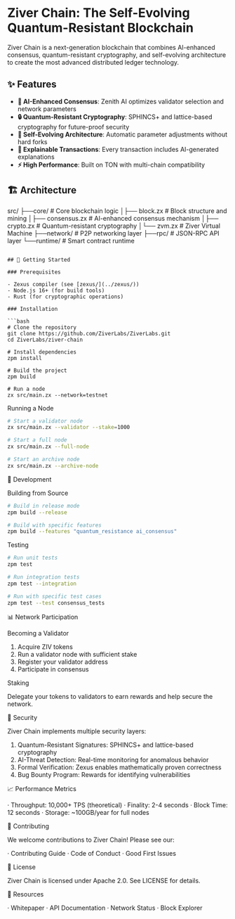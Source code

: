 # Ziver Chain: The Self-Evolving Quantum-Resistant Blockchain

Ziver Chain is a next-generation blockchain that combines AI-enhanced consensus, quantum-resistant cryptography, and self-evolving architecture to create the most advanced distributed ledger technology.

## ✨ Features

- **🤖 AI-Enhanced Consensus**: Zenith AI optimizes validator selection and network parameters
- **🔒 Quantum-Resistant Cryptography**: SPHINCS+ and lattice-based cryptography for future-proof security
- **🔄 Self-Evolving Architecture**: Automatic parameter adjustments without hard forks
- **📖 Explainable Transactions**: Every transaction includes AI-generated explanations
- **⚡ High Performance**: Built on TON with multi-chain compatibility

## 🏗️ Architecture

src/
├──core/                 # Core blockchain logic
│├── block.zx         # Block structure and mining
│├── consensus.zx     # AI-enhanced consensus mechanism
│├── crypto.zx        # Quantum-resistant cryptography
│└── zvm.zx           # Ziver Virtual Machine
├──network/             # P2P networking layer
├──rpc/                 # JSON-RPC API layer
└──runtime/             # Smart contract runtime

```

## 🚀 Getting Started

### Prerequisites

- Zexus compiler (see [zexus/](../zexus/))
- Node.js 16+ (for build tools)
- Rust (for cryptographic operations)

### Installation

```bash
# Clone the repository
git clone https://github.com/ZiverLabs/ZiverLabs.git
cd ZiverLabs/ziver-chain

# Install dependencies
zpm install

# Build the project
zpm build

# Run a node
zx src/main.zx --network=testnet
```

Running a Node

```bash
# Start a validator node
zx src/main.zx --validator --stake=1000

# Start a full node
zx src/main.zx --full-node

# Start an archive node
zx src/main.zx --archive-node
```

🔧 Development

Building from Source

```bash
# Build in release mode
zpm build --release

# Build with specific features
zpm build --features "quantum_resistance ai_consensus"
```

Testing

```bash
# Run unit tests
zpm test

# Run integration tests
zpm test --integration

# Run with specific test cases
zpm test --test consensus_tests
```

📊 Network Participation

Becoming a Validator

1. Acquire ZIV tokens
2. Run a validator node with sufficient stake
3. Register your validator address
4. Participate in consensus

Staking

Delegate your tokens to validators to earn rewards and help secure the network.

🔐 Security

Ziver Chain implements multiple security layers:

1. Quantum-Resistant Signatures: SPHINCS+ and lattice-based cryptography
2. AI-Threat Detection: Real-time monitoring for anomalous behavior
3. Formal Verification: Zexus enables mathematically proven correctness
4. Bug Bounty Program: Rewards for identifying vulnerabilities

📈 Performance Metrics

· Throughput: 10,000+ TPS (theoretical)
· Finality: 2-4 seconds
· Block Time: 12 seconds
· Storage: ~100GB/year for full nodes

🤝 Contributing

We welcome contributions to Ziver Chain! Please see our:

· Contributing Guide
· Code of Conduct
· Good First Issues

📄 License

Ziver Chain is licensed under Apache 2.0. See LICENSE for details.

🔗 Resources

· Whitepaper
· API Documentation
· Network Status
· Block Explorer


